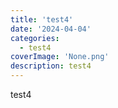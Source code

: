 ```yaml
---
title: 'test4'
date: '2024-04-04'
categories:
  - test4
coverImage: 'None.png'
description: test4
---
```


test4
